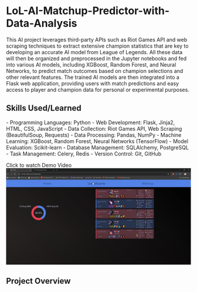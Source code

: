 # LoL-AI-Matchup-Predictor-with-Data-Analysis
This AI project leverages third-party APIs such as Riot Games API and web scraping techniques to extract extensive champion statistics that are key to developing an accurate AI model from League of Legends. All these data will then be organized and preprocessed in the Jupyter notebooks and fed into various AI models, including XGBoost, Random Forest, and Neural Networks, to predict match outcomes based on champion selections and other relevant features. The trained AI models are then integrated into a Flask web application, providing users with match predictions and easy access to player and champion data for personal or experimental purposes.

<h2>Skills Used/Learned</h2>
- Programming Languages: Python
- Web Development: Flask, Jinja2, HTML, CSS, JavaScript
- Data Collection: Riot Games API, Web Scraping (BeautifulSoup, Requests)
- Data Processing: Pandas, NumPy
- Machine Learning: XGBoost, Random Forest, Neural Networks (TensorFlow)
- Model Evaluation: Scikit-learn
- Database Management: SQLAlchemy, PostgreSQL
- Task Management: Celery, Redis
- Version Control: Git, GitHub

 Click to watch Demo Video
[![Watch the video](https://raw.githubusercontent.com/ivanpan0626/LoL-AI-Matchup-Predictor-with-Data-Analysis/main/leagueDemoIMG.png)](https://youtu.be/gOk4Bub2Q4s)

<h2>Project Overview</h2>
